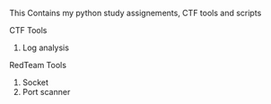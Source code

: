 This Contains my python study assignements, CTF tools and scripts

CTF Tools  

1. Log analysis  

RedTeam Tools

1. Socket  
2. Port scanner  